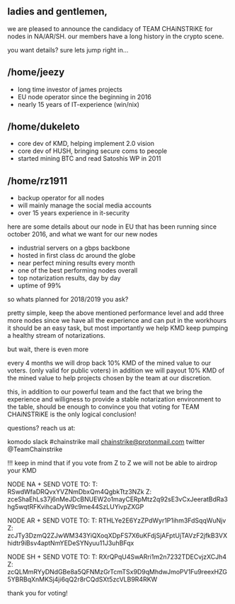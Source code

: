 ## ladies and gentlemen, 

we are pleased to announce the candidacy of
TEAM CHAiNSTRiKE  for nodes in NA/AR/SH. our members
have a long history in the crypto scene.

you want details? sure lets jump right in...    

## /home/jeezy
* long time investor of james projects       
* EU node operator since the beginning in 2016 
* nearly 15 years of IT-experience (win/nix)

## /home/dukeleto
* core dev of KMD, helping implement 2.0 vision
* core dev of HUSH, bringing secure coms to people
* started mining BTC and read Satoshis WP in 2011

## /home/rz1911
* backup operator for all nodes                 
* will mainly manage the social media accounts
* over 15 years experience in it-security

here are some details about our node in EU
that has been running since october 2016,
and what we want for our new nodes 

* industrial servers on a gbps backbone
* hosted in first class dc around the globe
* near perfect mining results every month
* one of the best performing nodes overall
* top notarization results, day by day
* uptime of 99%

so whats planned for 2018/2019 you ask?

pretty simple, keep the above mentioned
performance level  and  add three more nodes 
since we have all the experience and can put
in the workhours it should be an easy task,
but  most importantly we help KMD keep pumping
a healthy stream of notarizations.

but wait, there is even more

every 4 months we will drop back 10% KMD of the 
mined value to our voters. (only valid for public
voters) in addition we will payout 10% KMD of
the mined value to help projects chosen by the
team at our discretion.

this, in addition to our powerful team and the
fact that we bring the experience and willigness
to provide a stable notarization environment
to the table, should be enough to convince you
that voting for TEAM CHAiNSTRiKE is the only
logical conclusion!


questions? reach us at:

komodo slack #chainstrike
mail chainstrike@protonmail.com
twitter @TeamChainstrike

!!! keep in mind that if you vote from Z to Z we will not be able to airdrop your KMD

NODE NA + SEND VOTE TO:
T: RSwdWfaDRQvxYVZNmDbxQm4QgbkTtz3NZk
Z: zceShaEhLs37j6nMeJDcBNUEW2o1mayCERpMtz2q92sE3vCxJeeratBdRa3hg5wqtRFKvihcaDyW9c9me44SzLUYivpZXGP

NODE AR + SEND VOTE TO:
T: RTHLYe2E6YzZPdWyr1P1ihm3FdSqqWuNjv
Z: zcJTy3DzmQ2ZJwWM343YiQXoqXDpFS7X6uKFdjSjAFptUjTAVzF2jfkB3VXhidtr9iBsv4aptNmYEDeSYNyuu11J3uhBFqx

NODE SH + SEND VOTE TO:
T: RXrQPqU4SwARri1m2n7232TDECvjzXCJh4
Z: zcQLMmRYyDNdGBe8a5QFNMzGrTcmTSx9D9qMhdwJmoPV1Fu9reexHZG5YBRBqXnMKSj4ji6qQ2r8rCQdSXt5zcVLB9R4RKW

thank you for voting!
